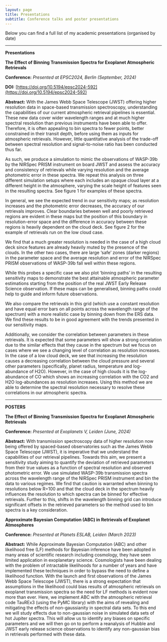 ```yaml
---
layout: page
title: Presentations
subtitle: Conference talks and poster presentations
---
```


Below you can find a full list of my academic presentations (organised by date)

---

**Presentations**

**The Effect of Binning Transmission Spectra for Exoplanet Atmospheric Retrievals**

**Conference:** _Presented at EPSC2024, Berlin (September, 2024)_

**DOI:** [https://doi.org/10.5194/epsc2024-592](https://doi.org/10.5194/epsc2024-592)

**Abstract:** With the James Webb Space Telescope (JWST) offering higher resolution data in space-based transmission spectroscopy, understanding the capabilities of our current atmospheric retrieval pipelines is essential. These new data cover wider wavelength ranges and at much higher spectral resolution than previous instruments have been able to offer. Therefore, it is often appealing to bin spectra to fewer points, better constrained in their transit depth, before using them as inputs for atmospheric retrievals. However, little quantitative analysis of the trade-off between spectral resolution and signal-to-noise ratio has been conducted thus far.

As such, we produce a simulation to mimic the observations of WASP-39b by the NIRSpec PRISM instrument on board JWST and assess the accuracy and consistency of retrievals while varying resolution and the average photometric error in these spectra. We repeat this analysis on three different simulation setups where each includes an opaque cloud layer at a different height in the atmosphere, varying the scale height of features seen in the resulting spectra. See figure 1 for examples of these spectra.

In general, we see the expected trend in our sensitivity maps; as resolution increases and the photometric error decreases, the accuracy of our retrievals improves. Clear boundaries between well and poorly retrieved regions are evident in these maps but the position of this boundary in resolution-error space and the difference in accuracy between these regions is heavily dependent on the cloud deck. See figure 2 for the example of retrievals run on the low cloud case.

We find that a much greater resolution is needed in the case of a high cloud deck since features are already heavily muted by the presence of the clouds. In the other two cases, there are large ‘safe’ zones (darker regions) in the parameter space and the average resolution and error of the NIRSpec PRISM observations of WASP-39b fall well within these regions.

While this probes a specific case we also plot ‘binning paths’ in the resulting sensitivity maps to demonstrate the best attainable atmospheric parameter estimations starting from the position of the real JWST Early Release Science observation. If these maps can be generalised, binning paths could help to guide and inform future observations.

We also compare the retrievals in this grid (which use a constant resolution and have equal error bars on all points across the wavelength range of the spectrum) with a more realistic case by binning down from the ERS data. We find these results to be in good agreement with the trends presented in our sensitivity maps.

Additionally, we consider the correlation between parameters in these retrievals. It is expected that some parameters will show a strong correlation due to the similar effects that they cause in the spectrum but we focus on cases where we see a changing level of correlation as resolution increases. In the case of a low cloud deck, we see that increasing the resolution causes a decreasing correlation between the cloud pressure and several other parameters (specifically, planet radius, temperature and log-abundance of H2O). However, in the case of high clouds it is the log-abundance of CO which shows an increasing correlation with the CO2 and H2O log-abundances as resolution increases. Using this method we are able to determine the spectral resolution necessary to resolve these correlations in our atmospheric spectra.

---

**POSTERS**

**The Effect of Binning Transmission Spectra for Exoplanet Atmospheric Retrievals**

**Conference:** _Presented at Exoplanets V, Leiden (June, 2024)_

**Abstract:** With transmission spectroscopy data of higher resolution now being offered by spaced-based observatories such as the James Webb Space Telescope (JWST), it is imperative that we understand the capabilities of our retrieval pipelines. Towards this aim, we present a sensitivity study aiming to quantify the deviation of retrieved parameters from their true values as a function of spectral resolution and observed photometric error. We use simulated WASP-39b transmission spectra across the wavelength range of the NIRSpec PRISM instrument and bin the data to various regimes. We find that caution is warranted when binning to resolutions below R=100 and that the cloud deck in the spectrum heavily influences the resolution to which spectra can be binned for effective retrievals. Further to this, shifts in the wavelength binning grid can introduce significant offsets in the retrieved parameters so the method used to bin spectra is a key consideration.

**Approximate Bayesian Computation (ABC) in Retrievals of Exoplanet Atmospheres**

**Conference:** _Presented at Planets ESLAB, Leiden (March 2023)_

**Abstract:** While Approximate Bayesian Computation (ABC) and other likelihood free (LF) methods for Bayesian inference have been adopted in many areas of scientific research including cosmology, they have seen limited application in exoplanetary science. Cosmologists have been dealing with the problem of intractable likelihoods for a number of years and have implemented these techniques in order to bypass the need to define a likelihood function. With the launch and first observations of the James Webb Space Telescope (JWST), there is a strong expectation that assumptions in the likelihood could bias results of atmospheric retrievals on exoplanet transmission spectra so the need for LF methods is evident now more than ever. Here, we implement ABC with the atmospheric retrieval code TauREx3 (using the PyMC library) with the aims of revealing and mitigating the effects of non-gaussianity in spectral data sets. To this end we will study effects due to non-gaussian noise in simulated data sets of hot Jupiter spectra. This will allow us to identify any biases on specific parameters and we will then go on to perform a reanalysis of Hubble and JWST early release science observations to identify any non-gaussian bias in retrievals performed with these data.
